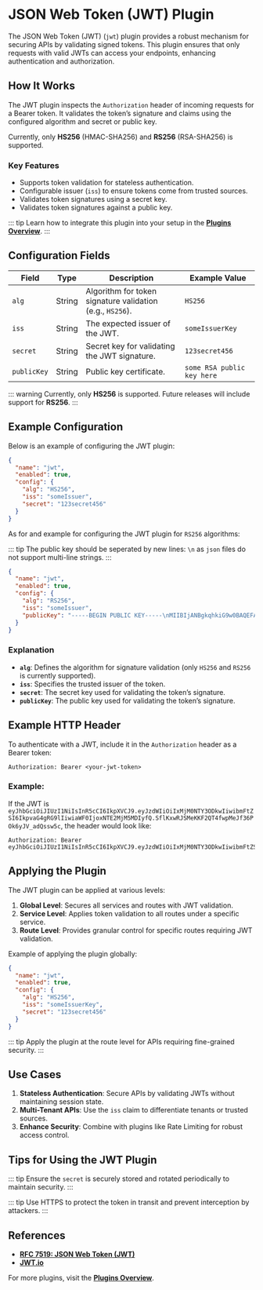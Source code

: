 # JSON Web Token (JWT) Plugin

The JSON Web Token (JWT) (`jwt`) plugin provides a robust mechanism for securing APIs by validating signed tokens. This plugin ensures that only requests with valid JWTs can access your endpoints, enhancing authentication and authorization.

## How It Works

The JWT plugin inspects the `Authorization` header of incoming requests for a Bearer token. It validates the token’s signature and claims using the configured algorithm and secret or public key.

Currently, only **HS256** (HMAC-SHA256) and **RS256** (RSA-SHA256) is supported.

### Key Features

- Supports token validation for stateless authentication.
- Configurable issuer (`iss`) to ensure tokens come from trusted sources.
- Validates token signatures using a secret key.
- Validates token signatures against a public key.

::: tip
Learn how to integrate this plugin into your setup in the **[Plugins Overview](../plugins/index.md)**.
:::

## Configuration Fields

| Field       | Type   | Description                                               | Example Value              |
| ----------- | ------ | --------------------------------------------------------- | -------------------------- |
| `alg`       | String | Algorithm for token signature validation (e.g., `HS256`). | `HS256`                    |
| `iss`       | String | The expected issuer of the JWT.                           | `someIssuerKey`            |
| `secret`    | String | Secret key for validating the JWT signature.              | `123secret456`             |
| `publicKey` | String | Public key certificate.                                   | `some RSA public key here` |

::: warning
Currently, only **HS256** is supported. Future releases will include support for **RS256**.
:::

## Example Configuration

Below is an example of configuring the JWT plugin:

```json
{
  "name": "jwt",
  "enabled": true,
  "config": {
    "alg": "HS256",
    "iss": "someIssuer",
    "secret": "123secret456"
  }
}
```

As for and example for configuring the JWT plugin for `RS256` algorithms:

::: tip
The public key should be seperated by new lines: `\n` as `json` files do not support multi-line strings.
:::

```json
{
  "name": "jwt",
  "enabled": true,
  "config": {
    "alg": "RS256",
    "iss": "someIssuer",
    "publicKey": "-----BEGIN PUBLIC KEY-----\nMIIBIjANBgkqhkiG9w0BAQEFAAOCAQ8AMIIBCgKCAQEAnOAjYfgEIPkSuYR58sWr\nK21TeuRU03O2SAM9MxY4ojuK61SiX5cAEycQB7JL8okgAu1Sja8PXebPxX3mo+Ea\n1lCI+SZ27wBPpqeqpmDKxwbaacDFJYH7TaoctTX+pOuCtjS4h1BjrVaNn0SiLay2\nKfSJt0AGTppidQC6Llg7aG1LLMkjISzic3IHUR1s9fAVj85qAEY889LYfwitKzln\nxGO68PkV1dOCsJCquFOSRF92nA/DC0IMIXHGXEMP/GlXo2S4MB6e9z8Ti+R0HV96\n99RxtH/GLZM+J3no+Jk5zbiZpSzTJCecmETYpn+jrozDnpwH/dc5GFQhMIROSXX9\nRQIDAQAB\n-----END PUBLIC KEY-----"
  }
}
```

### Explanation

- **`alg`**: Defines the algorithm for signature validation (only `HS256` and `RS256` is currently supported).
- **`iss`**: Specifies the trusted issuer of the token.
- **`secret`**: The secret key used for validating the token’s signature.
- **`publicKey`**: The public key used for validating the token’s signature.

## Example HTTP Header

To authenticate with a JWT, include it in the `Authorization` header as a Bearer token:

```http
Authorization: Bearer <your-jwt-token>
```

### Example:

If the JWT is `eyJhbGciOiJIUzI1NiIsInR5cCI6IkpXVCJ9.eyJzdWIiOiIxMjM0NTY3ODkwIiwibmFtZSI6IkpvaG4gRG9lIiwiaWF0IjoxNTE2MjM5MDIyfQ.SflKxwRJSMeKKF2QT4fwpMeJf36POk6yJV_adQssw5c`, the header would look like:

```http
Authorization: Bearer eyJhbGciOiJIUzI1NiIsInR5cCI6IkpXVCJ9.eyJzdWIiOiIxMjM0NTY3ODkwIiwibmFtZSI6IkpvaG4gRG9lIiwiaWF0IjoxNTE2MjM5MDIyfQ.SflKxwRJSMeKKF2QT4fwpMeJf36POk6yJV_adQssw5c
```

## Applying the Plugin

The JWT plugin can be applied at various levels:

1. **Global Level**: Secures all services and routes with JWT validation.
2. **Service Level**: Applies token validation to all routes under a specific service.
3. **Route Level**: Provides granular control for specific routes requiring JWT validation.

Example of applying the plugin globally:

```json
{
  "name": "jwt",
  "enabled": true,
  "config": {
    "alg": "HS256",
    "iss": "someIssuerKey",
    "secret": "123secret456"
  }
}
```

::: tip
Apply the plugin at the route level for APIs requiring fine-grained security.
:::

## Use Cases

1. **Stateless Authentication**: Secure APIs by validating JWTs without maintaining session state.
2. **Multi-Tenant APIs**: Use the `iss` claim to differentiate tenants or trusted sources.
3. **Enhance Security**: Combine with plugins like Rate Limiting for robust access control.

## Tips for Using the JWT Plugin

::: tip
Ensure the `secret` is securely stored and rotated periodically to maintain security.
:::

::: tip
Use HTTPS to protect the token in transit and prevent interception by attackers.
:::

## References

- **[RFC 7519: JSON Web Token (JWT)](https://datatracker.ietf.org/doc/html/rfc7519)**
- **[JWT.io](https://jwt.io/)**

For more plugins, visit the **[Plugins Overview](../plugins/index.md)**.

